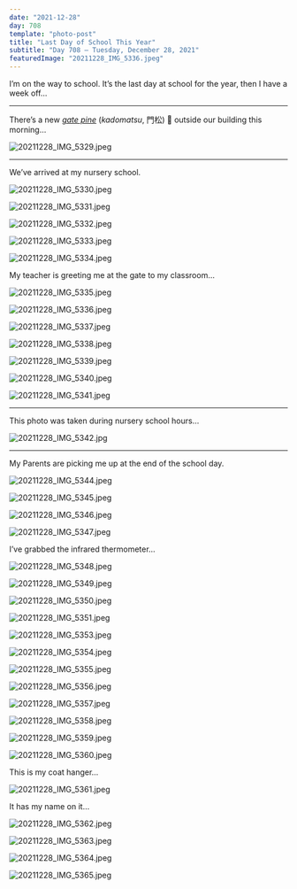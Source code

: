 ```yaml
---
date: "2021-12-28"
day: 708
template: "photo-post"
title: "Last Day of School This Year"
subtitle: "Day 708 – Tuesday, December 28, 2021"
featuredImage: "20211228_IMG_5336.jpeg"
---
```


I’m on the way to school. It’s the last day at school for the year, then I have a week off…

<hr />

There’s a new _<a href="https://en.wikipedia.org/wiki/Kadomatsu">gate pine</a>_ (_kadomatsu_, 門松) 🎍 outside our building this morning…

![20211228_IMG_5329.jpeg](20211228_IMG_5329.jpeg)

<hr />

We’ve arrived at my nursery school.

![20211228_IMG_5330.jpeg](20211228_IMG_5330.jpeg)

![20211228_IMG_5331.jpeg](20211228_IMG_5331.jpeg)

![20211228_IMG_5332.jpeg](20211228_IMG_5332.jpeg)

![20211228_IMG_5333.jpeg](20211228_IMG_5333.jpeg)

![20211228_IMG_5334.jpeg](20211228_IMG_5334.jpeg)

My teacher is greeting me at the gate to my classroom…

![20211228_IMG_5335.jpeg](20211228_IMG_5335.jpeg)

![20211228_IMG_5336.jpeg](20211228_IMG_5336.jpeg)

![20211228_IMG_5337.jpeg](20211228_IMG_5337.jpeg)

![20211228_IMG_5338.jpeg](20211228_IMG_5338.jpeg)

![20211228_IMG_5339.jpeg](20211228_IMG_5339.jpeg)

![20211228_IMG_5340.jpeg](20211228_IMG_5340.jpeg)

![20211228_IMG_5341.jpeg](20211228_IMG_5341.jpeg)

<hr />

This photo was taken during nursery school hours…

![20211228_IMG_5342.jpg](20211228_IMG_5342.jpg)

<hr />

My Parents are picking me up at the end of the school day.

![20211228_IMG_5344.jpeg](20211228_IMG_5344.jpeg)

![20211228_IMG_5345.jpeg](20211228_IMG_5345.jpeg)

![20211228_IMG_5346.jpeg](20211228_IMG_5346.jpeg)

![20211228_IMG_5347.jpeg](20211228_IMG_5347.jpeg)

I’ve grabbed the infrared thermometer…

![20211228_IMG_5348.jpeg](20211228_IMG_5348.jpeg)

![20211228_IMG_5349.jpeg](20211228_IMG_5349.jpeg)

![20211228_IMG_5350.jpeg](20211228_IMG_5350.jpeg)

![20211228_IMG_5351.jpeg](20211228_IMG_5351.jpeg)

![20211228_IMG_5353.jpeg](20211228_IMG_5353.jpeg)

![20211228_IMG_5354.jpeg](20211228_IMG_5354.jpeg)

![20211228_IMG_5355.jpeg](20211228_IMG_5355.jpeg)

![20211228_IMG_5356.jpeg](20211228_IMG_5356.jpeg)

![20211228_IMG_5357.jpeg](20211228_IMG_5357.jpeg)

![20211228_IMG_5358.jpeg](20211228_IMG_5358.jpeg)

![20211228_IMG_5359.jpeg](20211228_IMG_5359.jpeg)

![20211228_IMG_5360.jpeg](20211228_IMG_5360.jpeg)

This is my coat hanger…

![20211228_IMG_5361.jpeg](20211228_IMG_5361.jpeg)

It has my name on it…

![20211228_IMG_5362.jpeg](20211228_IMG_5362.jpeg)

![20211228_IMG_5363.jpeg](20211228_IMG_5363.jpeg)

![20211228_IMG_5364.jpeg](20211228_IMG_5364.jpeg)

![20211228_IMG_5365.jpeg](20211228_IMG_5365.jpeg)
